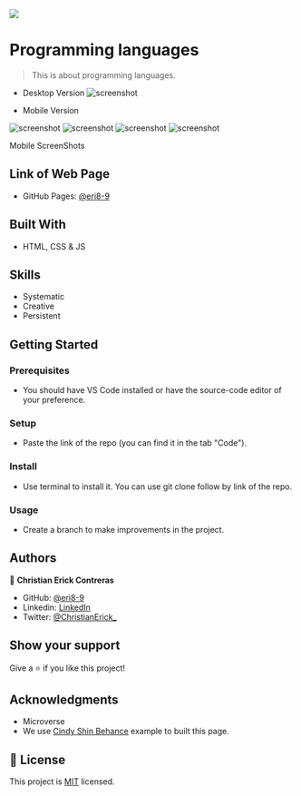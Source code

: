 
![](https://img.shields.io/badge/Microverse-blueviolet)

# Programming languages

> This is about programming languages.

- Desktop Version
![screenshot](./screen-shoots/DesktopScreenS.png)

- Mobile Version

![screenshot](./screen-shoots/mobileScreenS.png)
![screenshot](./screen-shoots/mobileSSbottom.png)
![screenshot](./screen-shoots/speakers.png)
![screenshot](./screen-shoots/Spekaers2.png)


Mobile ScreenShots

## Link of Web Page

- GitHub Pages: [@eri8-9](https://eri8-9.github.io/concert-project/)

## Built With

- HTML, CSS & JS

## Skills

  - Systematic
  - Creative
  - Persistent

## Getting Started

### Prerequisites
  - You should have VS Code installed or have the source-code editor of your preference.
### Setup
  - Paste the link of the repo (you can find it in the tab "Code").
### Install
  - Use terminal to install it. You can use git clone follow by link of the repo.
### Usage
  - Create a branch to make improvements in the project.

## Authors

👤 **Christian Erick Contreras**

- GitHub: [@eri8-9](https://github.com/eri8-9)
- Linkedin: [LinkedIn](https:linkedin.com/in/christian-erick-contreras-9945b820b)
- Twitter: [@ChristianErick_](https://twitter.com/ChristianErick_)

## Show your support

Give a ⭐️ if you like this project!

## Acknowledgments

- Microverse
- We use [Cindy Shin Behance](https://www.behance.net/gallery/29845175/CC-Global-Summit-2015) example to built this page.

## 📝 License

This project is [MIT](./MIT.md) licensed.